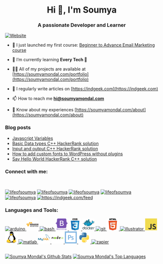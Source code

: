<h1 align="center">Hi 👋, I'm Soumya</h1>
<h3 align="center">A passionate Developer and Learner</h3>

[![Website](https://img.shields.io/website?label=indGeek.com&style=for-the-badge&url=https%3A%2F%2Findgeek.com)](https://indgeek.com)

- 🔭 I just launched my first course: [Beginner to Advance Email Marketing course](https://bit.ly/beginnersemailcourse)

- 🌱 I’m currently learning **Every Tech 🤣**

- 👨‍💻 All of my projects are available at [https://soumyamondal.com/portfolio](https://soumyamondal.com/portfolio)

- 📝 I regularly write articles on [https://indgeek.com](https://indgeek.com)

- 📫 How to reach me **hi@soumyamondal.com**

- 📄 Know about my experiences [https://soumyamondal.com/about](https://soumyamondal.com/about)

### Blog posts
<!-- BLOG-POST-LIST:START -->
- [Javascript Variables](https://indgeek.com/javascript-variables/)
- [Basic Data types C++ HackerRank solution](https://indgeek.com/basic-data-types-c-hackerrank-solution/)
- [Input and output C++ HackerRank solution](https://indgeek.com/input-and-output-c-hackerrank-solution/)
- [How to add custom fonts to WordPress without plugins](https://turbohosty.com/blog/how-to-add-custom-fonts-to-wordpress/)
- [Say Hello World HackerRank C++ solution](https://indgeek.com/hackerrank-say-hello-world-with-c-solution/)
<!-- BLOG-POST-LIST:END -->

<h3 align="left">Connect with me:</h3>
<br/>
<p align="left">
<a href="https://codepen.io/lifeofsoumya" target="blank"><img align="center" src="https://raw.githubusercontent.com/rahuldkjain/github-profile-readme-generator/master/src/images/icons/Social/codepen.svg" alt="lifeofsoumya" height="30" width="40" /></a>
<a href="https://twitter.com/lifeofsoumya" target="blank"><img align="center" src="https://raw.githubusercontent.com/rahuldkjain/github-profile-readme-generator/master/src/images/icons/Social/twitter.svg" alt="lifeofsoumya" height="30" width="40" /></a>
<a href="https://linkedin.com/in/lifeofsoumya" target="blank"><img align="center" src="https://raw.githubusercontent.com/rahuldkjain/github-profile-readme-generator/master/src/images/icons/Social/linked-in-alt.svg" alt="lifeofsoumya" height="30" width="40" /></a>
<a href="https://fb.com/lifeofsoumya" target="blank"><img align="center" src="https://raw.githubusercontent.com/rahuldkjain/github-profile-readme-generator/master/src/images/icons/Social/facebook.svg" alt="lifeofsoumya" height="30" width="40" /></a>
<a href="https://instagram.com/lifeofsoumya" target="blank"><img align="center" src="https://raw.githubusercontent.com/rahuldkjain/github-profile-readme-generator/master/src/images/icons/Social/instagram.svg" alt="lifeofsoumya" height="30" width="40" /></a>
<a href="https://indgeek.com/feed" target="blank"><img align="center" src="https://raw.githubusercontent.com/rahuldkjain/github-profile-readme-generator/master/src/images/icons/Social/rss.svg" alt="https://indgeek.com/feed" height="30" width="40" /></a>
</p>

<h3 align="left">Languages and Tools:</h3>
<p align="left"> <a href="https://www.arduino.cc/" target="_blank" rel="noreferrer"> <img src="https://cdn.worldvectorlogo.com/logos/arduino-1.svg" alt="arduino" width="40" height="40"/> </a> <a href="https://aws.amazon.com" target="_blank" rel="noreferrer"> <img src="https://raw.githubusercontent.com/devicons/devicon/master/icons/amazonwebservices/amazonwebservices-original-wordmark.svg" alt="aws" width="40" height="40"/> </a> <a href="https://www.gnu.org/software/bash/" target="_blank" rel="noreferrer"> <img src="https://www.vectorlogo.zone/logos/gnu_bash/gnu_bash-icon.svg" alt="bash" width="40" height="40"/> </a> <a href="https://getbootstrap.com" target="_blank" rel="noreferrer"> <img src="https://raw.githubusercontent.com/devicons/devicon/master/icons/bootstrap/bootstrap-plain-wordmark.svg" alt="bootstrap" width="40" height="40"/> </a> <a href="https://www.w3schools.com/css/" target="_blank" rel="noreferrer"> <img src="https://raw.githubusercontent.com/devicons/devicon/master/icons/css3/css3-original-wordmark.svg" alt="css3" width="40" height="40"/> </a> <a href="https://www.docker.com/" target="_blank" rel="noreferrer"> <img src="https://raw.githubusercontent.com/devicons/devicon/master/icons/docker/docker-original-wordmark.svg" alt="docker" width="40" height="40"/> </a> <a href="https://git-scm.com/" target="_blank" rel="noreferrer"> <img src="https://www.vectorlogo.zone/logos/git-scm/git-scm-icon.svg" alt="git" width="40" height="40"/> </a> <a href="https://www.w3.org/html/" target="_blank" rel="noreferrer"> <img src="https://raw.githubusercontent.com/devicons/devicon/master/icons/html5/html5-original-wordmark.svg" alt="html5" width="40" height="40"/> </a> <a href="https://www.adobe.com/in/products/illustrator.html" target="_blank" rel="noreferrer"> <img src="https://www.vectorlogo.zone/logos/adobe_illustrator/adobe_illustrator-icon.svg" alt="illustrator" width="40" height="40"/> </a> <a href="https://developer.mozilla.org/en-US/docs/Web/JavaScript" target="_blank" rel="noreferrer"> <img src="https://raw.githubusercontent.com/devicons/devicon/master/icons/javascript/javascript-original.svg" alt="javascript" width="40" height="40"/> </a> <a href="https://www.linux.org/" target="_blank" rel="noreferrer"> <img src="https://raw.githubusercontent.com/devicons/devicon/master/icons/linux/linux-original.svg" alt="linux" width="40" height="40"/> </a> <a href="https://www.mathworks.com/" target="_blank" rel="noreferrer"> <img src="https://upload.wikimedia.org/wikipedia/commons/2/21/Matlab_Logo.png" alt="matlab" width="40" height="40"/> </a> <a href="https://www.mysql.com/" target="_blank" rel="noreferrer"> <img src="https://raw.githubusercontent.com/devicons/devicon/master/icons/mysql/mysql-original-wordmark.svg" alt="mysql" width="40" height="40"/> </a> <a href="https://nodejs.org" target="_blank" rel="noreferrer"> <img src="https://raw.githubusercontent.com/devicons/devicon/master/icons/nodejs/nodejs-original-wordmark.svg" alt="nodejs" width="40" height="40"/> </a> <a href="https://www.photoshop.com/en" target="_blank" rel="noreferrer"> <img src="https://raw.githubusercontent.com/devicons/devicon/master/icons/photoshop/photoshop-line.svg" alt="photoshop" width="40" height="40"/> </a> <a href="https://www.python.org" target="_blank" rel="noreferrer"> <img src="https://raw.githubusercontent.com/devicons/devicon/master/icons/python/python-original.svg" alt="python" width="40" height="40"/> </a> <a href="https://zapier.com" target="_blank" rel="noreferrer"> <img src="https://www.vectorlogo.zone/logos/zapier/zapier-icon.svg" alt="zapier" width="40" height="40"/> </a> </p>



  <br/>
    <a href="https://github.com/lifeofsoumya/github-readme-stats"><img width="290px" alt="Soumya Mondal's Github Stats" src="https://github-readme-stats.vercel.app/api?username=lifeofsoumya&show_icons=true&count_private=true&theme=react&hide_border=true&bg_color=0D1117" /></a>
  <a href="https://github.com/lifeofsoumya/github-readme-stats"><img alt="Soumya Mondal's  Top Languages" src="https://github-readme-stats.vercel.app/api/top-langs/?username=lifeofsoumya&langs_count=8&count_private=true&layout=compact&theme=react&hide_border=true&bg_color=0D1117" /></a>
  <br/>
<br/>
